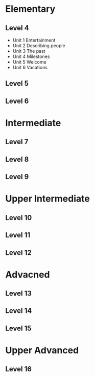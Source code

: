 
# Elementary

## Level 4

* Unit 1 Entertainment
* Unit 2 Describing people
* Unit 3 The past
* Unit 4 Milestones
* Unit 5 Welcome
* Unit 6 Vacations
  
## Level 5
## Level 6

# Intermediate
## Level 7
## Level 8
## Level 9



# Upper Intermediate
## Level 10
## Level 11
## Level 12

# Advacned
## Level 13
## Level 14
## Level 15

# Upper Advanced
## Level 16
  
